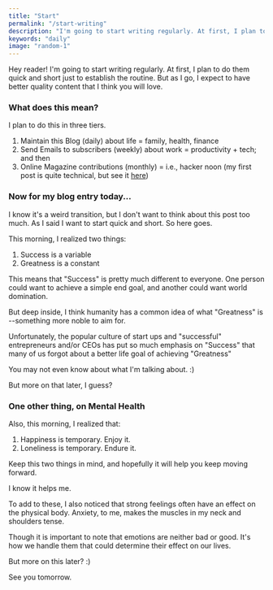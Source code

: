 ```yaml
---
title: "Start"
permalink: "/start-writing"
description: "I'm going to start writing regularly. At first, I plan to do them quick and short just to establish the routine."
keywords: "daily"
image: "random-1"
---
```


Hey reader! I'm going to start writing regularly. At first, I plan to do them quick and short just to establish the routine. But as I go, I expect to have better quality content that I think you will love. <!--more-->

### What does this mean?

I plan to do this in three tiers.

1. Maintain this Blog (daily) about life = family, health, finance
2. Send Emails to subscribers (weekly) about work = productivity + tech; and then
3. Online Magazine contributions (monthly) = i.e., hacker noon (my first post is quite technical, but see it [here](https://hackernoon.com/how-to-force-javascript-variables-to-use-specific-dom-apis-ca1i43q7))

### Now for my blog entry today...

I know it's a weird transition, but I don't want to think about this post too much. As I said I want to start quick and short. So here goes.

This morning, I realized two things:

1. Success is a variable
2. Greatness is a constant

This means that "Success" is pretty much different to everyone. One person could want to achieve a simple end goal, and another could want world domination.

But deep inside, I think humanity has a common idea of what "Greatness" is --something more noble to aim for.

Unfortunately, the popular culture of start ups and "successful" entrepreneurs and/or CEOs has put so much emphasis on "Success" that many of us forgot about a better life goal of achieving "Greatness"

You may not even know about what I'm talking about. :)

But more on that later, I guess?

### One other thing, on Mental Health 

Also, this morning, I realized that:

1. Happiness is temporary. Enjoy it.
2. Loneliness is temporary. Endure it.

Keep this two things in mind, and hopefully it will help you keep moving forward.

I know it helps me.

To add to these, I also noticed that strong feelings often have an effect on the physical body. Anxiety, to me, makes the muscles in my neck and shoulders tense.
 
Though it is important to note that emotions are neither bad or good. It's how we handle them that could determine their effect on our lives.

But more on this later? :)

See you tomorrow.
